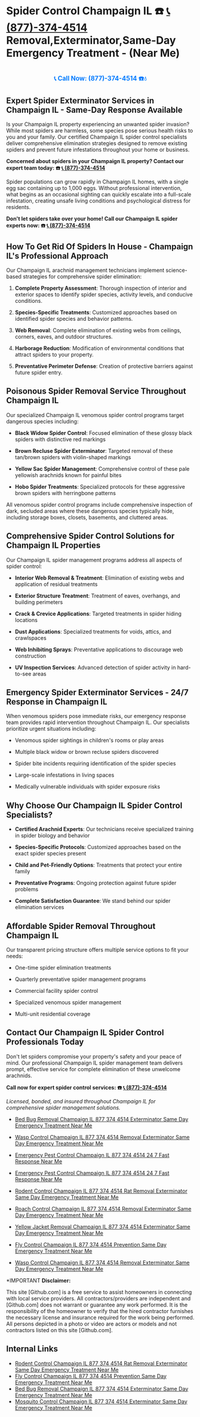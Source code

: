 # Spider Control Champaign IL ☎️ [📞 (877)-374-4514](https://pest-control-4514.netlify.app) Removal,Exterminator,Same-Day Emergency Treatment - (Near Me)
# 

<p align="center" style="font-size: 1.2em; font-weight: bold; margin: 20px 0;">
  <a href="https://pest-control-4514.netlify.app" target="_blank" style="color: #007BFF; text-decoration: none;">📞 Call Now: (877)-374-4514 ☎️💧</a>
</p>

## Expert Spider Exterminator Services in Champaign IL - Same-Day Response Available

Is your Champaign IL property experiencing an unwanted spider invasion? While most spiders are harmless, some species pose serious health risks to you and your family. Our certified Champaign IL spider control specialists deliver comprehensive elimination strategies designed to remove existing spiders and prevent future infestations throughout your home or business.

**Concerned about spiders in your Champaign IL property? Contact our expert team today: ☎️ [📞 (877)-374-4514](https://pest-control-4514.netlify.app)**

Spider populations can grow rapidly in Champaign IL homes, with a single egg sac containing up to 1,000 eggs. Without professional intervention, what begins as an occasional sighting can quickly escalate into a full-scale infestation, creating unsafe living conditions and psychological distress for residents.

**Don't let spiders take over your home! Call our Champaign IL spider experts now: ☎️ [📞 (877)-374-4514](https://pest-control-4514.netlify.app)**

## How To Get Rid Of Spiders In House - Champaign IL's Professional Approach

Our Champaign IL arachnid management technicians implement science-based strategies for comprehensive spider elimination:

1. **Complete Property Assessment**: Thorough inspection of interior and exterior spaces to identify spider species, activity levels, and conducive conditions.

2. **Species-Specific Treatments**: Customized approaches based on identified spider species and behavior patterns.

3. **Web Removal**: Complete elimination of existing webs from ceilings, corners, eaves, and outdoor structures.

4. **Harborage Reduction**: Modification of environmental conditions that attract spiders to your property.

5. **Preventative Perimeter Defense**: Creation of protective barriers against future spider entry.

## Poisonous Spider Removal Service Throughout Champaign IL

Our specialized Champaign IL venomous spider control programs target dangerous species including:

- **Black Widow Spider Control**: Focused elimination of these glossy black spiders with distinctive red markings

- **Brown Recluse Spider Exterminator**: Targeted removal of these tan/brown spiders with violin-shaped markings

- **Yellow Sac Spider Management**: Comprehensive control of these pale yellowish arachnids known for painful bites

- **Hobo Spider Treatments**: Specialized protocols for these aggressive brown spiders with herringbone patterns

All venomous spider control programs include comprehensive inspection of dark, secluded areas where these dangerous species typically hide, including storage boxes, closets, basements, and cluttered areas.

## Comprehensive Spider Control Solutions for Champaign IL Properties

Our Champaign IL spider management programs address all aspects of spider control:

- **Interior Web Removal & Treatment**: Elimination of existing webs and application of residual treatments

- **Exterior Structure Treatment**: Treatment of eaves, overhangs, and building perimeters

- **Crack & Crevice Applications**: Targeted treatments in spider hiding locations

- **Dust Applications**: Specialized treatments for voids, attics, and crawlspaces

- **Web Inhibiting Sprays**: Preventative applications to discourage web construction

- **UV Inspection Services**: Advanced detection of spider activity in hard-to-see areas

## Emergency Spider Exterminator Services - 24/7 Response in Champaign IL

When venomous spiders pose immediate risks, our emergency response team provides rapid intervention throughout Champaign IL. Our specialists prioritize urgent situations including:

- Venomous spider sightings in children's rooms or play areas

- Multiple black widow or brown recluse spiders discovered

- Spider bite incidents requiring identification of the spider species

- Large-scale infestations in living spaces

- Medically vulnerable individuals with spider exposure risks

## Why Choose Our Champaign IL Spider Control Specialists?

- **Certified Arachnid Experts**: Our technicians receive specialized training in spider biology and behavior

- **Species-Specific Protocols**: Customized approaches based on the exact spider species present

- **Child and Pet-Friendly Options**: Treatments that protect your entire family

- **Preventative Programs**: Ongoing protection against future spider problems

- **Complete Satisfaction Guarantee**: We stand behind our spider elimination services

## Affordable Spider Removal Throughout Champaign IL

Our transparent pricing structure offers multiple service options to fit your needs:

- One-time spider elimination treatments

- Quarterly preventative spider management programs

- Commercial facility spider control

- Specialized venomous spider management

- Multi-unit residential coverage

## Contact Our Champaign IL Spider Control Professionals Today

Don't let spiders compromise your property's safety and your peace of mind. Our professional Champaign IL spider management team delivers prompt, effective service for complete elimination of these unwelcome arachnids.

**Call now for expert spider control services: ☎️ [📞 (877)-374-4514](https://pest-control-4514.netlify.app)**

*Licensed, bonded, and insured throughout Champaign IL for comprehensive spider management solutions.*


- [Bed Bug Removal Champaign IL 877 374 4514 Exterminator Same Day Emergency Treatment Near Me](https://github.com/allyoucaneatsushiin/pest-control/blob/main/Bed-Bug-Removal-Champaign-IL-877-374-4514-Exterminator-Same-Day-Emergency-Treatment-Near-Me.md)
- [Wasp Control Champaign IL 877 374 4514 Removal Exterminator Same Day Emergency Treatment Near Me](https://github.com/allyoucaneatsushiin/pest-control/blob/main/Wasp-Control-Champaign-IL-877-374-4514-Removal-Exterminator-Same-Day-Emergency-Treatment-Near-Me.md)
- [Emergency Pest Control Champaign IL 877 374 4514 24 7 Fast Response Near Me](https://github.com/allyoucaneatsushiin/pest-control/blob/main/Emergency-Pest-Control-Champaign-IL-877-374-4514-24-7-Fast-Response-Near-Me.md)


- [Emergency Pest Control Champaign IL 877 374 4514 24 7 Fast Response Near Me](https://github.com/allyoucaneatsushiin/pest-control/blob/main/Emergency-Pest-Control-Champaign-IL-877-374-4514-24-7-Fast-Response-Near-Me.md)
- [Rodent Control Champaign IL 877 374 4514 Rat Removal Exterminator Same Day Emergency Treatment Near Me](https://github.com/allyoucaneatsushiin/pest-control/blob/main/Rodent-Control-Champaign-IL-877-374-4514-Rat-Removal-Exterminator-Same-Day-Emergency-Treatment-Near-Me.md)
- [Roach Control Champaign IL 877 374 4514 Removal Exterminator Same Day Emergency Treatment Near Me](https://github.com/allyoucaneatsushiin/pest-control/blob/main/Roach-Control-Champaign-IL-877-374-4514-Removal-Exterminator-Same-Day-Emergency-Treatment-Near-Me.md)


- [Yellow Jacket Removal Champaign IL 877 374 4514 Exterminator Same Day Emergency Treatment Near Me](https://github.com/allyoucaneatsushiin/pest-control/blob/main/Yellow-Jacket-Removal-Champaign-IL-877-374-4514-Exterminator-Same-Day-Emergency-Treatment-Near-Me.md)
- [Fly Control Champaign IL 877 374 4514 Prevention Same Day Emergency Treatment Near Me](https://github.com/allyoucaneatsushiin/pest-control/blob/main/Fly-Control-Champaign-IL-877-374-4514-Prevention-Same-Day-Emergency-Treatment-Near-Me.md)
- [Wasp Control Champaign IL 877 374 4514 Removal Exterminator Same Day Emergency Treatment Near Me](https://github.com/allyoucaneatsushiin/pest-control/blob/main/Wasp-Control-Champaign-IL-877-374-4514-Removal-Exterminator-Same-Day-Emergency-Treatment-Near-Me.md)


*IMPORTANT **Disclaimer:**  

This site [Github.com] is a free service to assist homeowners in connecting with local service providers. All contractors/providers are independent and [Github.com] does not warrant or guarantee any work performed. It is the responsibility of the homeowner to verify that the hired contractor furnishes the necessary license and insurance required for the work being performed. All persons depicted in a photo or video are actors or models and not contractors listed on this site [Github.com].


## Internal Links
- [Rodent Control Champaign IL 877 374 4514 Rat Removal Exterminator Same Day Emergency Treatment Near Me](https://github.com/allyoucaneatsushiin/pest-control/blob/main/Rodent-Control-Champaign-IL-877-374-4514-Rat-Removal-Exterminator-Same-Day-Emergency-Treatment-Near-Me.md)
- [Fly Control Champaign IL 877 374 4514 Prevention Same Day Emergency Treatment Near Me](https://github.com/allyoucaneatsushiin/pest-control/blob/main/Fly-Control-Champaign-IL-877-374-4514-Prevention-Same-Day-Emergency-Treatment-Near-Me.md)
- [Bed Bug Removal Champaign IL 877 374 4514 Exterminator Same Day Emergency Treatment Near Me](https://github.com/allyoucaneatsushiin/pest-control/blob/main/Bed-Bug-Removal-Champaign-IL-877-374-4514-Exterminator-Same-Day-Emergency-Treatment-Near-Me.md)
- [Mosquito Control Champaign IL 877 374 4514 Exterminator Same Day Emergency Treatment Near Me](https://github.com/allyoucaneatsushiin/pest-control/blob/main/Mosquito-Control-Champaign-IL-877-374-4514-Exterminator-Same-Day-Emergency-Treatment-Near-Me.md)
